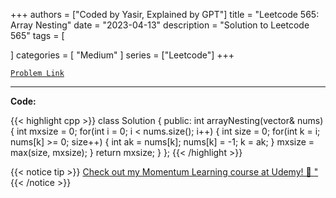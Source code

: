 
+++
authors = ["Coded by Yasir, Explained by GPT"]
title = "Leetcode 565: Array Nesting"
date = "2023-04-13"
description = "Solution to Leetcode 565"
tags = [
    
]
categories = [
    "Medium"
]
series = ["Leetcode"]
+++



[`Problem Link`](https://leetcode.com/problems/array-nesting/description/)

---

**Code:**

{{< highlight cpp >}}
class Solution {
public:
    int arrayNesting(vector<int>& nums) {
        int mxsize = 0;
        for(int i = 0; i < nums.size(); i++) {
            int size = 0;
            for(int k = i; nums[k] >= 0; size++) {
                int ak = nums[k];
                nums[k] = -1;
                k = ak;
            }
            mxsize = max(size, mxsize);
        }
        return mxsize;
    }
};
{{< /highlight >}}



{{< notice tip >}}
[Check out my Momentum Learning course at Udemy! 🚀 "](https://www.udemy.com/course/blind-75-the-data-structures-and-algorithms-essentials/)
{{< /notice >}}

